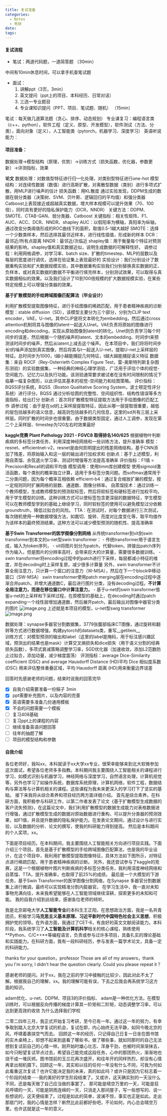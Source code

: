 ```yaml
---
title: 复试准备
categories:
  - Notes
  - 考研
date:
tags:
---
```

#### 复试流程
- 笔试：两道代码题，一道简答题
（30min）

中间有10min休息时间，可以拿手机查笔试题

- 面试：
	1. 讲解ppt（3页，3min）
	2. 英文提问（ppt上的项目、本科经历、日常对话）
	3. 三选一专业题目
	4. 专业课知识提问（PPT、项目、笔试题、随机）
（15min）



笔试：每天做几道算法题（贪心、排序、动态规划）
专业课复习：编程语言类（c++、python），软件工程（定义、原型、开发模型），软件测试（方法、分类），面向对象（定义），人工智能类（pytorch，机器学习、深度学习）
英语听说能力：


#### 项目准备：
数据处理->模型结构（原理，优势）->训练方式（损失函数，优化器，参数更新）->评测指标，效果


**论文**
数据处理：对数值型特征进行归一化处理，对类别型特征进行one-hot
模型结构：对连续性数据（数值）进行高斯扩散，对离散型数据（类别）进行多项式扩散，用MLP进行噪声的估计
损失函数：用KL散度
通过实验发现，DDPM生成的数据在弱分类器（决策树、SVM、贝叶斯、逻辑回归的平均值）和强分类器Catboost上表现接近或超越真实数据，增大样本规模可以提升效果（70、100倍），同时具有更好的隐私保护能力（DCR，NNDR）
关键方法：DDPM、SMOTE、CTAB-GAN、弱分类器、Catboost
关键指标：相关性矩阵、F1、AUC、ACC、DCR、NNDR、shapley
AUC：以假阳率为横轴，真阳率为纵轴，通过改变分类阈值形成的ROC曲线下的面积，取值0.5-1越大越好
SMOTE：选择一个少数类样本，然后选择其最邻近样本，进行线性插值，形成新的样本
DCR：最邻近/所有点距离
NNDR：最邻近/次临近
shapley值：用于衡量每个特征对预测结果的影响，shapley值和真实数据近似，说明生成数据的可解释性好。
调参过程：利用网格调参，对学习率、batch size、扩散的timestep、MLP的层数以及每层的宽度进行调优，选择在验证集上表现最好的
实验设计：我们分别设计了数据重构实验和扩大数据规模实验，其中数据重构实验我们分别替换真实数据的正、负样本，或对真实数据的数据不平衡进行填充样本，分别测试效果，可以取得与真实数据相似的效果。以及我们设计了10到100倍规模的扩大数据规模实验，在某些特定规模上可以增强分类器的效果。

**基于扩散模型的手绘跨域图像匹配算法（毕业设计）**

利用扩散模型提取图像特征，进行手绘图像的稀疏匹配，用于患者精神疾病的诊断
模型：stable diffusion（SD），该模型主要分为三个部分，分别为CLIP text encoder，VAE，U-net。其中CLIP是将文本转化为embedding，然后通过cross attention机制将其与图像的latent一起送入Unet。VAE负责将原始的图像进行encoding和decoding，实现从原始图像到latent的转化。Unet则负责学习每个时间步的误差，然后根据一个随机噪声的latent、文本的embedding、时间步t来预测该时间步的噪声，然后从latent上减去这个噪声。
在本项目中，我们将将时间步长t的噪声添加到真实图像，然后将其与t一起送入U-net，提取U-net上采样层的特征。总时间步为1000，t越小越能捕捉几何特征，t越大越能捕捉语义特征
数据集：来自 ROCF（Rey-Osterrieth Complex Figure Test，雷-奥斯特列斯复杂图形测验）的实验数据集，一种经典的神经心理学测验，广泛用于评估个体的视觉-空间能力、记忆力以及执行功能。该测验通常要求被试者在没有时间限制的情况下临摹一幅复杂图形，以此评估其基本的视觉-空间能力和绘图策略。
评价指标：BQSS评分系统，BQSS（Boston Qualitative Scoring System，波士顿定性评分系统）进行评分。BQSS 通过分析绘图的完整性、空间组织性、结构性错误等多方面指标，给出打分
创新点：首次将扩散模型特征提取方法用于手绘图像的匹配工作
调参过程：由于是在sd的上采样层提取特征，因此从哪一层提取很重要，越低的层包括越多的语义信息，越高则包括越多的几何信息，这里的sd共有三层上采样层。同时扩散的时间步也很重要。由于数据类型固定，通过人工调参，发现在第二个上采样层、timestep为120左右时效果最好
  
**kaggle竞赛 Plant Pathology 2021 - FGVC8 取得排名140/625**
根据植物叶判断疾病的多标签分类任务，利用深度神经网络和一些训练方法，提升准确率
模型：resnet、efficientnet-v2，resnet是由何凯明提出的残差网络结构，基于CNN添加了残差，将原始输入和这一层的输出进行加权求和
创新点：基于上述模型，利用自蒸馏、余弦退火学习率、测试时增强等方法提高准确率
评价指标：F1值 = Precision和Recall的调和平均值
模型调用：使用timm库创建模型
使用sigmoid激活函数，每个类别的概率独立计算，适用于多标签分类问题。而softmax通常用于二分类问题，因为每个概率互相依赖
efficient-b4：通过复合缩放扩展的模型，按一定规则同时扩展网络的层数、通道数、图像分辨率。
自蒸馏技术：通过训练一个教师模型，生成教师模型的预测软标签，然后将软标签和硬标签进行加权平均，用于学生模型的训练。这种训练方式可以使标签包含更深层的数据特征，学生模型可以在教师模型学到的基础上继续学习，同时软标签的使用可以避免模型过分依赖groundtruth，降低过拟合的风险。
TTA：在测试时，对每个数据进行三次测试，每次随机使用一种数据增强方法，如裁切、旋转、亮度对比度变化等，取平均值作为该样本的最终预测结果。这种方法可以减少模型预测的随机性、提高准确率



**基于Swin Transformer的医学图像分割网络**
从传统transformer到vit到swin transformer到本文的u-net型swin transformer：
	- 传统transformer用于语言生成，输入为token序列，
	- vit将图片划分为patch，代替token，拼接出patch序列作为输入，但是图片的分辨率高时，会带来巨大的计算量，需要很多数据训练。
	- swin transformer将encoding过程中的patch进行下采样，每层都减小特征的维度，并在decoding时上采样复原，减少很多计算量
	  另外，swin transformer不计算全局注意力，只计算一个窗口的注意力（W-MSA），然后在下一个block中移动窗口（SW-MSA）
	  swin transformer使用patch merging层在encoding过程中逐渐合并patch，并增大通道数C，最后进行图片分类，没有decoding过程。**不计算全局注意力，而是在移位窗口中计算注意力，**
	- 基于u-net的swin transformer借鉴u-net的上采样和下采样过程，在原模型的基础上，在decoding时通过patch expanding一个线性层增加通道数，然后展开patch，最后输出对图像中器官分类的图片
	![image.png](https://cdn.jsdelivr.net/gh/zhengyangWang1/image@main/img/20250307173907.png)
上述就是本项目的模型，u-net型swig transformer
![image.png](https://cdn.jsdelivr.net/gh/zhengyangWang1/image@main/img/20250323164929.png)

数据处理：synapse多器官分割数据集，3779张腹部临床CT图像，通过旋转和翻转等方式进行数据增强，构建pytorch的datasets类，重写__getitem__  
训练方式：对模型预测的输出和label（这里的label是掩码，用于标注感兴趣区域，预测出的结果也是mask）计算交叉熵损失和dice损失（用于语义分割的经典损失函数），多项式衰减策略调整学习率，SGD优化器（加速收敛，添加L2范数防止过拟合，添加动量，减少梯度震荡）
评测指标：average Dice-Similarity coefficient (DSC) and average Hausdorff Distance (HD)平均 Dice 相似度系数 (DSC) 用来评估整体重叠区域，平均 Hausdorff 距离 (HD)用来衡量边界误差







回答时先感谢老师的问题，结束时说我的回答完毕

- [x] 自我介绍需要准备一份稿子 3min
- [x] ppt需要补充图片，以及内容的完善
- [x] 英语需要多准备几份通用模板
- [x] 不会的问题需要一个模板
- [ ] 复习408基础
- [ ] 复习ppt上的课程的内容
- [ ] 继续准备英语问题回答
- [ ] 往年的抽题了解
- [ ] 项目的模型结构和参数

#### 自我介绍
各位老师好，我叫xx，本科就读于xx大学xx专业，很荣幸能够来到北大软微参加这次面试，希望各位老师多多指教。本科期间我主要围绕人工智能相关的课程进行学习，如模式识别与机器学习，神经网络与深度学习，自然语言处理，计算机视觉等，另外也学习了如操作系统，数据库系统原理，计算机网络，软件工程，数据结构与算法等与计算机相关的课程。这些课程为我未来更深入的学习打下了坚实的基础。
接下来我将从综合素养和项目经历两方面详细介绍。
首先是综合素养。在科研方面，我积极参与科研工作，以第二作者发表了论文《基于扩散模型生成数据的客户流失预测》，在这篇论文中，我们利用扩散模型的数据生成能力对表格数据进行增强，通过扩散模型生成的数据对原始数据进行重构，可以提升分类器的预测效果，如F1值，并且提升数据的隐私保护能力。在发表论文期间，通过设计与进行实验，以及数据的分析、论文的撰写，使我的科研能力得到提高。
然后是本科期间的个人奖项，xx。

下面是项目经历。在本科期间，我主要围绕人工智能相关方向进行项目实践。下面介绍三个项目。首先是基于扩散模型的手绘跨域图像匹配算法，也是我的毕业设计，在这个项目中，我利用扩散模型提取图像特征，具体方法如下图所示，对特征点进行稀疏匹配，用于患者精神疾病的诊断。
另外，我还尝试参与了kaggle的竞赛，这是一个根据植物叶图片判断疾病的多标签分类任务，我利用深度神经网络和自蒸馏、TTA，提升准确率，也取得了前25%的成绩。
最后是一个大模型的下游任务，基于Swin Transformer的医学图像分割网络，在Synapse 多器官分割数据集上进行微调，最终可以实现精准分割内脏器官。
在学习生活中，我一直对未知事物充满向往，未来我希望能够在人工智能领域继续深耕，探索更多的未知和可能。
我的自我介绍到此结束，感谢各位老师的倾听。




我是北京邮电大学**人工智能专业**的本科生王正阳，在思想政治方面，我是一名共青团员，积极学习**马克思主义基本原理、习近平新时代中国特色社会主义思想**，积极拥护党的领导。在外语方面，我通过了CET-6，有良好的英文文献阅读能力。本科阶段，我系统学习了**人工智能及计算机科学**相关的核心课程，熟练使用**Python、C/C++**等编程语言，负责或参与过许多项目，具备扎实的理论基础和实践能力。在科研方面，我有一段科研经历，参与发表一篇学术论文，具备一定的科研能力。


thanks for your question，professor
Those are all of my answers，thank you
I'm sorry, I didn't hear the question clearly. Could you please repeat it？


感谢老师的提问。对于xx，我在之前的学习中接触的比较少，因此对此不太了解。根据我自己的理解，xx。我的理解可能有误，下去之后我会再系统学习这方面的知识。

adam优化、u-net、DDPM、项目3的评价指标、
adam是一种优化方法，在模型训练时，可以根据反向传播的梯度计算其一阶矩和二阶矩，动态调整学习率，可以达到更高效的收敛
为什么选择我们学校


二零二四年三月，我正式开始复习考研，至今已有一年。通过这一年的努力，有幸争取到踏入北京大学复试的机会，复试在即，内心始终无法平静，如同今晚北京的风，呼啸着裹挟空气而去。
回顾这一年的经历，只记得自己日复一日坐在图书馆的实木桌椅上，却想不起来到底看了哪些书，做了哪些事，就如同那时的自己无法想到复试前自己的心情一样。刚开始时雄心壮志、浑身干劲，也被时间渐渐抹去，如今只盼望复试早点过去，希望自己能完成这段任务，心中的那团热火，渐渐地也烧干成一堆灰烬。图书馆前的玉兰花再次盛开，和往年开的同样热烈，却没有心情再拿出相机摄下。回顾这一年，其实和以往的任何一年没有什么不同，可我为何如此看重这次复试？也许它能决定我的未来，真的如此吗？或许只是因为它标志着一个阶段的结束······我的美好的学生阶段结束了。又或许，这天确实别的一天没什么不同，还是每天做了自己应当做的事罢了。
那可能是晴空万里的一天，可能是狂风呼啸的一天，可能是阴雨连绵的一天，只消走入那间屋子，写一些想写的、说一些想说的，这天便结束了。过程是如此的简单，波澜不惊，事实也正是如此。走出那扇门时，我的心情是怎样？断然比此前都好些吧，不论如何，内心总会晴空万里。也许这就是这一年的意义。